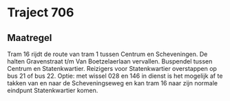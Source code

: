 # Traject 706
## Maatregel
Tram 16 rijdt de route van tram 1 tussen Centrum  en Scheveningen.
De halten Gravenstraat t/m Van Boetzelaerlaan vervallen.
Buspendel tussen Centrum en Statenkwartier.
Reizigers voor Statenkwartier overstappen op bus 21 of bus 22.
Optie: met wissel 028 en 146 in dienst is het mogelijk af te takken van en naar de Scheveningseweg en kan tram 16 naar zijn normale eindpunt Statenkwartier komen.
